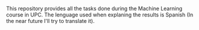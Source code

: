 This repository provides all the tasks done during the Machine Learning course in UPC. The lenguage used when explaning the results is Spanish (In the near future I'll try to translate it).
